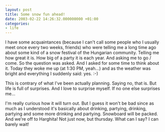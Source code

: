 ```yaml
---
layout: post
title: Some snow fun ahead!
date: 2003-02-22 14:26:32.000000000 +01:00
categories:
- life
---
```

I have some acquaintances (because I can't call some people who I usually meet once every two weeks, friends) who were telling me a long time ago about some kind of a snow festival of the Hungarian community. Telling me how great it is. How big of a party it is each year. And asking me to go / come. So the question was asked. And I asked for some time to think about it. Today they woke me up (at 1:30 PM, yeah...) and as the weather was bright and everything I suddenly said: yes. :-)

This is contrary of what I've been actually planning. Saying no, that is. But life is full of surprises. And I love to surprise myself. If no one else surprises me...

I'm really curious how it will turn out. But I guess it won't be bad since as much as I understood it's basically about drinking, partying, drinking, partying and some more drinking and partying. Snowboard will be packed. And we're off to Harghita! Not just now, but thursday. What can I say? I can barely wait!
